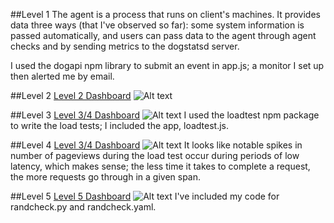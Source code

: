 ##Level 1
The agent is a process that runs on client's machines. It provides data three ways (that I've observed so far): some system information is passed automatically, and users can pass data to the agent through agent checks and by sending metrics to the dogstatsd server.

I used the dogapi npm library to submit an event in app.js; a monitor I set up then alerted me by email.

##Level 2
[Level 2 Dashboard](https://p.datadoghq.com/sb/86dbdd770-e0fc217f38)
![Alt text]()

##Level 3
[Level 3/4 Dashboard](https://p.datadoghq.com/sb/86dbdd770-8be5e0fc6e)
![Alt text]()
I used the loadtest npm package to write the load tests; I included the app, loadtest.js.

##Level 4
[Level 3/4 Dashboard](https://p.datadoghq.com/sb/86dbdd770-8be5e0fc6e)
![Alt text]()
It looks like notable spikes in number of pageviews during the load test occur during periods of low latency, which makes sense; the less time it takes to complete a request, the more requests go through in a given span.

##Level 5
[Level 5 Dashboard](https://p.datadoghq.com/sb/86dbdd770-3e5d583d32)
![Alt text]()
I've included my code for randcheck.py and randcheck.yaml.